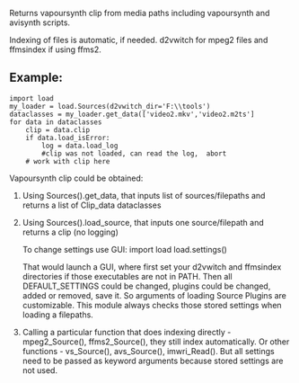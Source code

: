 
Returns vapoursynth clip from  media paths including vapoursynth and avisynth scripts.

Indexing of files is automatic, if needed. d2vwitch for mpeg2 files and ffmsindex if using ffms2.

## Example:
```
import load
my_loader = load.Sources(d2vwitch_dir='F:\\tools')
dataclasses = my_loader.get_data(['video2.mkv','video2.m2ts']
for data in dataclasses
    clip = data.clip
    if data.load_isError:
        log = data.load_log
        #clip was not loaded, can read the log,  abort
    # work with clip here
```

Vapoursynth clip could be obtained:
1. Using Sources().get_data, that inputs list of sources/filepaths and returns a list of Clip_data dataclasses
2. Using Sources().load_source, that inputs one source/filepath and returns a clip (no logging)

    To change settings use GUI:
    import load
    load.settings()

    That would launch a GUI, where first set your d2vwitch and ffmsindex directories if those executables are not in PATH.
    Then all DEFAULT_SETTINGS could be changed, plugins could be changed, added or removed,
    save it. So arguments of loading Source Plugins are customizable.
    This module always checks those stored settings when loading a filepaths.

3. Calling a particular function that does indexing directly - mpeg2_Source(), ffms2_Source(),
   they still index automatically. Or other functions - vs_Source(), avs_Source(), imwri_Read().
   But all settings need to be passed as keyword arguments because stored settings are not used.
